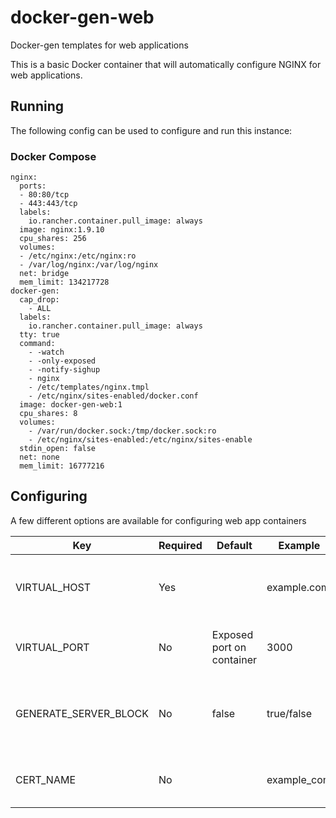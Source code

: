# docker-gen-web
Docker-gen templates for web applications

This is a basic Docker container that will automatically configure NGINX for web applications.

## Running
The following config can be used to configure and run this instance:
### Docker Compose
```
nginx:
  ports:
  - 80:80/tcp
  - 443:443/tcp
  labels:
    io.rancher.container.pull_image: always
  image: nginx:1.9.10
  cpu_shares: 256
  volumes:
  - /etc/nginx:/etc/nginx:ro
  - /var/log/nginx:/var/log/nginx
  net: bridge
  mem_limit: 134217728
docker-gen:
  cap_drop:
    - ALL
  labels:
    io.rancher.container.pull_image: always
  tty: true
  command:
    - -watch
    - -only-exposed
    - -notify-sighup
    - nginx
    - /etc/templates/nginx.tmpl
    - /etc/nginx/sites-enabled/docker.conf
  image: docker-gen-web:1
  cpu_shares: 8
  volumes:
    - /var/run/docker.sock:/tmp/docker.sock:ro
    - /etc/nginx/sites-enabled:/etc/nginx/sites-enable
  stdin_open: false
  net: none
  mem_limit: 16777216
```

## Configuring
A few different options are available for configuring web app containers

| Key | Required | Default | Example | Description |
| --- | -------- | ------- | ------- | ----------- |
| VIRTUAL_HOST | Yes | | example.com | The domain name to forward to this container |
| VIRTUAL_PORT | No | Exposed port on container | 3000 | Port inside the container to forward to |
| GENERATE_SERVER_BLOCK | No | false | true/false | Whether or not to generate server {} block in NGINX |
| CERT_NAME | No | | example_com | Name of the certificate to use |
